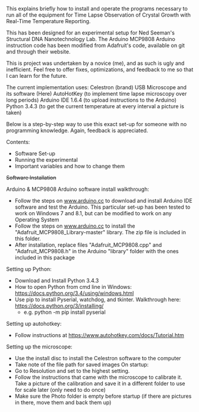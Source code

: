 This explains briefly how to install and operate the programs necessary to run all of the equipment for Time Lapse Observation of Crystal Growth with Real-Time Temperature Reporting. 

This has been designed for an experimental setup for Ned Seeman's Structural DNA Nanotechnology Lab.
The Arduino MCP9808 Arduino instruction code has been modified from Adafruit's code, available on git and through their website.

This is project was undertaken by a novice (me), and as such is ugly and inefficient. Feel free to offer fixes, optimizations, and feedback to me so that I can learn for the future. 

The current implementation uses: 
Celestron (brand) USB Microscope and its software (Here)
AutoHotKey (to implement time lapse microscopy over long periods)
Arduino IDE 1.6.4 (to upload instructions to the Arduino)
Python 3.4.3 (to get the current temperature at every interval a picture is taken)

Below is a step-by-step way to use this exact set-up for someone with no programming knowledge. Again, feedback is appreciated.

Contents:
* Software Set-up
* Running the experimental
* Important variables and how to change them



~~Software Installation~~

Arduino & MCP9808 Arduino software install walkthrough:
- Follow the steps on www.arduino.cc to download and install Arduino IDE software and test the Arduino.
	This particular set-up has been tested to work on Windows 7 and 8.1, but can be modified to work on any Operating System
- Follow the steps on www.arduino.cc to install the "Adafruit_MCP9808_Library-master" library.
	The zip file is included in this folder.
- After installation, replace files "Adafruit_MCP9808.cpp" and "Adafruit_MCP9808.h" in the Arduino "library" folder with the ones included in this package


Setting up Python:
- Download and Install Python 3.4.3
- How to open Python from cmd line in Windows: https://docs.python.org/3.4/using/windows.html
- Use pip to install Pyserial, watchdog, and tkinter. Walkthrough here: https://docs.python.org/3/installing/
    - e.g. python -m pip install pyserial


Setting up autohotkey:
- Follow instructions at https://www.autohotkey.com/docs/Tutorial.htm


Setting up the microscope:
- Use the install disc to install the Celestron software to the computer
- Take note of the file path for saved images
On startup:
- Go to Resolution and set to the highest setting.
- Follow the instructions that came with the microscope to calibrate it. Take a picture of the calibration and save it in a different folder to use for scale later (only need to do once)
- Make sure the Photo folder is empty before startup (if there are pictures in there, move them and back them up)


